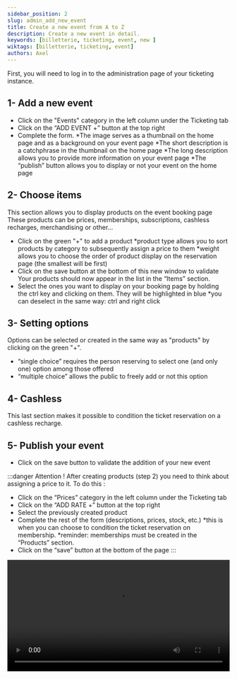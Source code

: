 ```yaml
---
sidebar_position: 2
slug: admin_add_new_event
title: Create a new event from A to Z
description: Create a new event in detail.
keywords: [billetterie, ticketing, event, new ]
wiktags: [billetterie, ticketing, event]
authors: Axel
---
```


First, you will need to log in to the administration page of your ticketing instance.

## 1- Add a new event

- Click on the "Events" category in the left column under the Ticketing tab
- Click on the “ADD EVENT +” button at the top right
- Complete the form.
    *The image serves as a thumbnail on the home page and as a background on your event page
    *The short description is a catchphrase in the thumbnail on the home page
    *The long description allows you to provide more information on your event page
    *The “publish” button allows you to display or not your event on the home page
  
## 2- Choose items

This section allows you to display products on the event booking page
These products can be prices, memberships, subscriptions, cashless recharges, merchandising or other...
- Click on the green "+" to add a product
     *product type allows you to sort products by category to subsequently assign a price to them
     *weight allows you to choose the order of product display on the reservation page (the smallest will be first)
- Click on the save button at the bottom of this new window to validate
Your products should now appear in the list in the “Items” section.
- Select the ones you want to display on your booking page by holding the ctrl key and clicking on them. They will be highlighted in blue
     *you can deselect in the same way: ctrl and right click

## 3- Setting options

Options can be selected or created in the same way as "products" by clicking on the green "+".
- “single choice” requires the person reserving to select one (and only one) option among those offered
- “multiple choice” allows the public to freely add or not this option

## 4- Cashless

This last section makes it possible to condition the ticket reservation on a cashless recharge.

## 5- Publish your event

 - Click on the save button to validate the addition of your new event

:::danger
Attention ! After creating products (step 2) you need to think about assigning a price to it.
To do this :
- Click on the “Prices” category in the left column under the Ticketing tab
- Click on the “ADD RATE +” button at the top right
- Select the previously created product
- Complete the rest of the form (descriptions, prices, stock, etc.)
     *this is when you can choose to condition the ticket reservation on membership.
     *reminder: memberships must be created in the “Products” section.
- Click on the “save” button at the bottom of the page
:::

<video width="100%" controls src="/img/addevent.mp4"></video>
